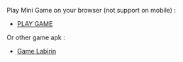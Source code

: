 
Play Mini Game on your browser (not support on mobile) :
 - [PLAY GAME](https://mini-game-vr-a.herokuapp.com/)

Or other game apk :
- [Game Labirin](https://github.com/bisrihanafi/Maze-In-The-Tomb-Mobile/blob/master/Labirin_Project_Mobile/MazeTomb.apk)
<!---
bisrihanafi/bisrihanafi is a ✨ special ✨ repository because its `README.md` (this file) appears on your GitHub profile.
You can click the Preview link to take a look at your changes.
--->
